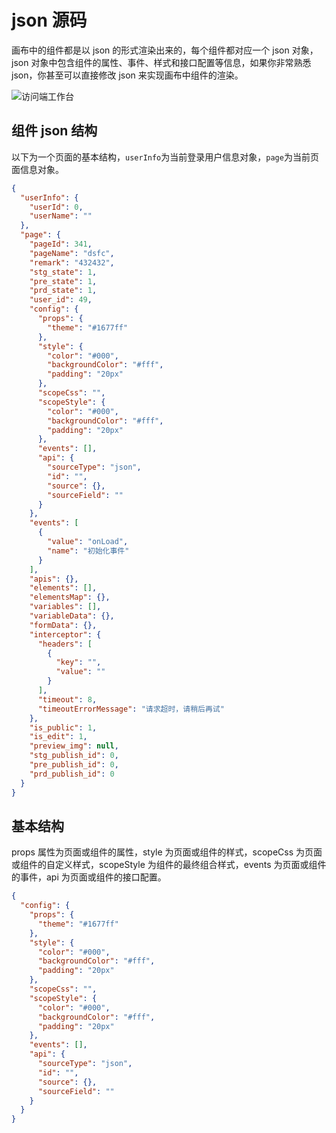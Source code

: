 # json 源码

画布中的组件都是以 json 的形式渲染出来的，每个组件都对应一个 json 对象，json 对象中包含组件的属性、事件、样式和接口配置等信息，如果你非常熟悉 json，你甚至可以直接修改 json 来实现画布中组件的渲染。

![访问端工作台](/page/click_json.png)

## 组件 json 结构

以下为一个页面的基本结构，`userInfo`为当前登录用户信息对象，`page`为当前页面信息对象。

```json
{
  "userInfo": {
    "userId": 0,
    "userName": ""
  },
  "page": {
    "pageId": 341,
    "pageName": "dsfc",
    "remark": "432432",
    "stg_state": 1,
    "pre_state": 1,
    "prd_state": 1,
    "user_id": 49,
    "config": {
      "props": {
        "theme": "#1677ff"
      },
      "style": {
        "color": "#000",
        "backgroundColor": "#fff",
        "padding": "20px"
      },
      "scopeCss": "",
      "scopeStyle": {
        "color": "#000",
        "backgroundColor": "#fff",
        "padding": "20px"
      },
      "events": [],
      "api": {
        "sourceType": "json",
        "id": "",
        "source": {},
        "sourceField": ""
      }
    },
    "events": [
      {
        "value": "onLoad",
        "name": "初始化事件"
      }
    ],
    "apis": {},
    "elements": [],
    "elementsMap": {},
    "variables": [],
    "variableData": {},
    "formData": {},
    "interceptor": {
      "headers": [
        {
          "key": "",
          "value": ""
        }
      ],
      "timeout": 8,
      "timeoutErrorMessage": "请求超时，请稍后再试"
    },
    "is_public": 1,
    "is_edit": 1,
    "preview_img": null,
    "stg_publish_id": 0,
    "pre_publish_id": 0,
    "prd_publish_id": 0
  }
}
```

## 基本结构

props 属性为页面或组件的属性，style 为页面或组件的样式，scopeCss 为页面或组件的自定义样式，scopeStyle 为组件的最终组合样式，events 为页面或组件的事件，api 为页面或组件的接口配置。

```json
{
  "config": {
    "props": {
      "theme": "#1677ff"
    },
    "style": {
      "color": "#000",
      "backgroundColor": "#fff",
      "padding": "20px"
    },
    "scopeCss": "",
    "scopeStyle": {
      "color": "#000",
      "backgroundColor": "#fff",
      "padding": "20px"
    },
    "events": [],
    "api": {
      "sourceType": "json",
      "id": "",
      "source": {},
      "sourceField": ""
    }
  }
}
```
